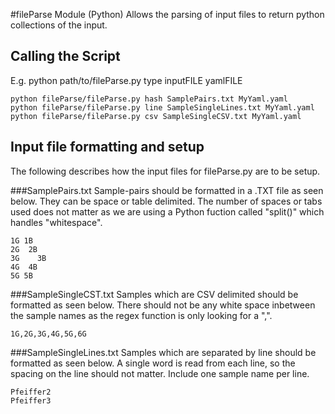 #fileParse Module (Python)
Allows the parsing of input files to return python collections of the input.

## Calling the Script
E.g. python path/to/fileParse.py type inputFILE yamlFILE
```
python fileParse/fileParse.py hash SamplePairs.txt MyYaml.yaml
python fileParse/fileParse.py line SampleSingleLines.txt MyYaml.yaml
python fileParse/fileParse.py csv SampleSingleCSV.txt MyYaml.yaml
```    


## Input file formatting and setup
The following describes how the input files for fileParse.py are to be setup.

###SamplePairs.txt
Sample-pairs should be formatted in a .TXT file as seen below. They can be space or table delimited. 
The number of spaces or tabs used does not matter as we are using a Python fuction called "split()"
which handles "whitespace".
```
1G 1B
2G  2B
3G    3B
4G  4B
5G 5B
```

###SampleSingleCST.txt
Samples which are CSV delimited should be formatted as seen below. There should not be any white 
space inbetween the sample names as the regex function is only looking for a ",".
```
1G,2G,3G,4G,5G,6G  
```

###SampleSingleLines.txt
Samples which are separated by line should be formatted as seen below. A single word is read 
from each line, so the spacing on the line should not matter. Include one sample name per line.
```
Pfeiffer2
Pfeiffer3
```
